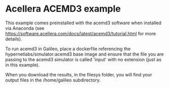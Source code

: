 # Acellera ACEMD3 example
This example comes preinstalled with the acemd3 software when installed via Anaconda (see https://software.acellera.com/docs/latest/acemd3/tutorial.html for more details). 

To run acemd3 in Galileo, place a dockerfile referencing the hypernetlabs/simulator:acemd3 base image and ensure that the file you are passing to the acemd3 simulator is called 'input' with no extension (just as in this example).

When you download the results, in the filesys folder, you will find your output files in the /home/galileo subdirectory. 
